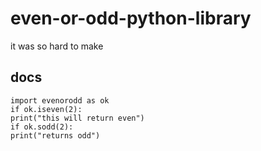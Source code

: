 # even-or-odd-python-library
it was so hard to make

## docs
`import evenorodd as ok`\
`if ok.iseven(2):`\
  `print("this will return even")`\
`if ok.sodd(2):`\
  `print("returns odd")`

